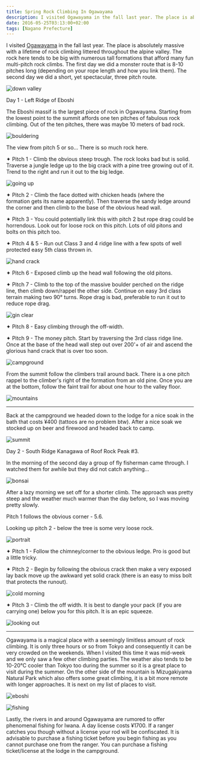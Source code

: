 ```yaml
---
title: Spring Rock Climbing In Ogawayama
description: I visited Ogawayama in the fall last year. The place is absolutely massive with a lifetime of rock climbing littered throughout the alpine valley. So, naturally I had to return to sample a little more of the magic of this place...
date: 2016-05-25T03:13:00+02:00
tags: [Nagano Prefecture]
---
```

<div class="text-lg mt-2">
<p class="mb-2">I visited <a href="https://www.fallfishtenkara.com/ogawayama/" target="_blank" rel="noopener noreferrer">Ogawayama</a> in the fall last year. The place is absolutely massive with a lifetime of rock climbing littered throughout the alpine valley. The rock here tends to be big with numerous tall formations that afford many fun multi-pitch rock climbs. The first day we did a monster route that is 8-10 pitches long (depending on your rope length and how you link them). The second day we did a short, yet spectacular, three pitch route.</p>

<div class="w-8/12 mx-auto">
<img class="rounded-lg shadow-lg" src="https://res.cloudinary.com/mountaintopcoding-127956/image/upload/v1669330625/Fallfish%20Tenkara/Ogawayama%20Spring/ogawayama-nagano_prefecture-tenkara-rock_climbing-bouldering-japan-down_valley_ccwgmh.jpg" alt="down valley" />
<p class="italic text-center"></p>
</div>

<p class="mt-2 mb-2 font-semibold">Day 1 - Left Ridge of Eboshi</p>
The Eboshi massif is the largest piece of rock in Ogawayama. Starting from the lowest point to the summit affords one ten pitches of fabulous rock climbing. Out of the ten pitches, there was maybe 10 meters of bad rock.</p>

<div class="w-8/12 mx-auto">
<img class="rounded-lg shadow-lg" src="https://res.cloudinary.com/mountaintopcoding-127956/image/upload/v1669330623/Fallfish%20Tenkara/Ogawayama%20Spring/ogawayama-nagano_prefecture-tenkara-rock_climbing-bouldering-japan-v10_dyu13r.jpg" alt="bouldering" />
<p class="italic text-center"></p>
</div>

<p class="mt-2 mb-2">The view from pitch 5 or so... There is so much rock here.</p>

<p class="mt-2 mb-2 ml-6">✦ Pitch 1 - Climb the obvious steep trough. The rock looks bad but is solid. Traverse a jungle ledge up to the big crack with a pine tree growing out of it. Trend to the right and run it out to the big ledge.</p>

<div class="w-8/12 mx-auto">
<img class="rounded-lg shadow-lg" src="https://res.cloudinary.com/mountaintopcoding-127956/image/upload/v1669330625/Fallfish%20Tenkara/Ogawayama%20Spring/ogawayama-nagano_prefecture-tenkara-rock_climbing-bouldering-japan-up_up_and_away_ytp7sh.jpg" alt="going up" />
<p class="italic text-center"></p>
</div>

<p class="mt-2 mb-2 ml-6">✦ Pitch 2 - Climb the face dotted with chicken heads (where the formation gets its name apparently). Then traverse the sandy ledge around the corner and then climb to the base of the obvious head wall.</p>

<p class="mt-2 mb-2 ml-6">✦ Pitch 3 - You could potentially link this with pitch 2 but rope drag could be horrendous. Look out for loose rock on this pitch. Lots of old pitons and bolts on this pitch too.</p>

<p class="mt-2 mb-2 ml-6">✦ Pitch 4 & 5 - Run out Class 3 and 4 ridge line with a few spots of well protected easy 5th class thrown in.</p>

<div class="w-8/12 mx-auto">
<img class="rounded-lg shadow-lg" src="https://res.cloudinary.com/mountaintopcoding-127956/image/upload/v1669330623/Fallfish%20Tenkara/Ogawayama%20Spring/ogawayama-nagano_prefecture-tenkara-rock_climbing-bouldering-japan-hand_crack_zeu2pg.jpg" alt="hand crack" />
<p class="italic text-center"></p>
</div>

<p class="mt-2 mb-2 ml-6">✦ Pitch 6 - Exposed climb up the head wall following the old pitons.</p>

<p class="mt-2 mb-2 ml-6">✦ Pitch 7 - Climb to the top of the massive boulder perched on the ridge line, then climb down/rappel the other side. Continue on easy 3rd class terrain making two 90° turns. Rope drag is bad, preferable to run it out to reduce rope drag.</p>

<div class="w-8/12 mx-auto">
<img class="rounded-lg shadow-lg" src="https://res.cloudinary.com/mountaintopcoding-127956/image/upload/v1669330621/Fallfish%20Tenkara/Ogawayama%20Spring/ogawayama-nagano_prefecture-tenkara-rock_climbing-bouldering-japan-gin_clear_m62gnz.jpg" alt="gin clear" />
<p class="italic text-center"></p>
</div>

<p class="mt-2 mb-2 ml-6">✦ Pitch 8 - Easy climbing through the off-width.</p>

<p class="mt-2 mb-2 ml-6">✦ Pitch 9 - The money pitch. Start by traversing the 3rd class ridge line. Once at the base of the head wall step out over 200'+ of air and ascend the glorious hand crack that is over too soon.</p>

<div class="w-8/12 mx-auto">
<img class="rounded-lg shadow-lg" src="https://res.cloudinary.com/mountaintopcoding-127956/image/upload/v1669330625/Fallfish%20Tenkara/Ogawayama%20Spring/ogawayama-nagano_prefecture-tenkara-rock_climbing-bouldering-japan-campground_uxmulp.jpg" alt="campground" />
<p class="italic text-center"></p>
</div>


<p class="mt-2 mb-2">From the summit follow the climbers trail around back. There is a one pitch rappel to the climber's right of the formation from an old pine. Once you are at the bottom, follow the faint trail for about one hour to the valley floor.</p>

<div class="w-8/12 mx-auto">
<img class="rounded-lg shadow-lg" src="https://res.cloudinary.com/mountaintopcoding-127956/image/upload/v1669330622/Fallfish%20Tenkara/Ogawayama%20Spring/ogawayama-nagano_prefecture-tenkara-rock_climbing-bouldering-japan-eboshi_fyl3wk.jpg" alt="mountains" />
<p class="italic text-center"></p>
</div>

<hr />

<p class="mt-2 mb-2">Back at the campground we headed down to the lodge for a nice soak in the bath that costs ¥400 (tattoos are no problem btw). After a nice soak we stocked up on beer and firewood and headed back to camp.</p>

<div class="w-8/12 mx-auto">
<img class="rounded-lg shadow-lg" src="https://res.cloudinary.com/mountaintopcoding-127956/image/upload/v1669330626/Fallfish%20Tenkara/Ogawayama%20Spring/ogawayama-nagano_prefecture-tenkara-rock_climbing-bouldering-japan-summit_phpdpd.jpg" alt="summit" />
<p class="italic text-center"></p>
</div>

<p class="mt-2 mb-2 font-semibold">Day 2 - South Ridge Kanagawa of Roof Rock Peak #3.</p>

<p class="mt-2 mb-2">In the morning of the second day a group of fly fisherman came through. I watched them for awhile but they did not catch anything...</p>

<div class="w-8/12 mx-auto">
<img class="rounded-lg shadow-lg" src="https://res.cloudinary.com/mountaintopcoding-127956/image/upload/v1669330626/Fallfish%20Tenkara/Ogawayama%20Spring/ogawayama-nagano_prefecture-tenkara-rock_climbing-bouldering-japan-bonsai_fy4gdg.jpg" alt="bonsai" />
<p class="italic text-center"></p>
</div>

<p class="mt-2 mb-2">After a lazy morning we set off for a shorter climb. The approach was pretty steep and the weather much warmer than the day before, so I was moving pretty slowly.</p>

<p class="mt-2 mb-2">Pitch 1 follows the obvious corner - 5.6.</p>

<p class="mt-2 mb-2">Looking up pitch 2 - below the tree is some very loose rock.</p>

<div class="w-8/12 mx-auto">
<img class="rounded-lg shadow-lg" src="https://res.cloudinary.com/mountaintopcoding-127956/image/upload/v1669330621/Fallfish%20Tenkara/Ogawayama%20Spring/ogawayama-nagano_prefecture-tenkara-rock_climbing-bouldering-japan-portrait_lvh9i4.jpg" alt="portrait" />
<p class="italic text-center"></p>
</div>

<p class="mt-2 mb-2 ml-6">✦ Pitch 1 - Follow the chimney/corner to the obvious ledge. Pro is good but a little tricky.</p>

<p class="mt-2 mb-2 ml-6">✦ Pitch 2 - Begin by following the obvious crack then make a very exposed lay back move up the awkward yet solid crack (there is an easy to miss bolt that protects the runout).</p>

<div class="w-8/12 mx-auto">
<img class="rounded-lg shadow-lg" src="https://res.cloudinary.com/mountaintopcoding-127956/image/upload/v1669330623/Fallfish%20Tenkara/Ogawayama%20Spring/ogawayama-nagano_prefecture-tenkara-rock_climbing-bouldering-japan-_lgnufs.jpg" alt="cold morning" />
<p class="italic text-center"></p>
</div>

<p class="mt-2 mb-2 ml-6">✦ Pitch 3 - Climb the off width. It is best to dangle your pack (if you are carrying one) below you for this pitch. It is an epic squeeze.</p>

<div class="w-8/12 mx-auto">
<img class="rounded-lg shadow-lg" src="https://res.cloudinary.com/mountaintopcoding-127956/image/upload/v1669330626/Fallfish%20Tenkara/Ogawayama%20Spring/ogawayama-nagano_prefecture-tenkara-rock_climbing-bouldering-japan-rock_oxabev.jpg" alt="looking out" />
<p class="italic text-center"></p>
</div>

<hr />

<p class="mt-2 mb-2">Ogawayama is a magical place with a seemingly limitless amount of rock climbing. It is only three hours or so from Tokyo and consequently it can be very crowded on the weekends. When I visited this time it was mid-week and we only saw a few other climbing parties. The weather also tends to be 10-20°C cooler than Tokyo too during the summer so it is a great place to visit during the summer. On the other side of the mountain is Mizugakiyama Natural Park which also offers some great climbing, it is a bit more remote with longer approaches. It is next on my list of places to visit.</p>

<div class="w-8/12 mx-auto mb-4">
<img class="rounded-lg shadow-lg" src="https://res.cloudinary.com/mountaintopcoding-127956/image/upload/v1669330624/Fallfish%20Tenkara/Ogawayama%20Spring/ogawayama-nagano_prefecture-tenkara-rock_climbing-bouldering-japan-final_pitch_nylxpu.jpg" alt="eboshi" />
<p class="italic text-center"></p>
</div>

<div class="w-8/12 mx-auto">
<img class="rounded-lg shadow-lg" src="https://res.cloudinary.com/mountaintopcoding-127956/image/upload/v1669330627/Fallfish%20Tenkara/Ogawayama%20Spring/ogawayama-nagano_prefecture-tenkara-rock_climbing-bouldering-japan-angler_udpbjy.jpg" alt="fishing" />
<p class="italic text-center"></p>
</div>

<p class="mt-2 mb-2">Lastly, the rivers in and around Ogawayama are rumored to offer phenomenal fishing for Iwana. A day license costs ¥1700. If a ranger catches you though without a license your rod will be confiscated. It is advisable to purchase a fishing ticket before you begin fishing as you cannot purchase one from the ranger. You can purchase a fishing ticket/license at the lodge in the campground.</p>
</div>